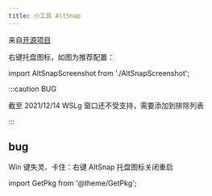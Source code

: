 ```yaml
---
title: 小工具 AltSnap
---
```


来自[开源项目](https://github.com/RamonUnch/AltSnap)

<GetPkg name="altsnap" winget choco />

右键托盘图标，如图为推荐配置：

import AltSnapScreenshot from './AltSnapScreenshot';

<AltSnapScreenshot />

:::caution BUG

截至 2021/12/14 WSLg 窗口还不受支持，需要添加到排除列表

:::

## bug

Win 键失灵、卡住：右键 AltSnap 托盘图标关闭重启

import GetPkg from '@theme/GetPkg';
